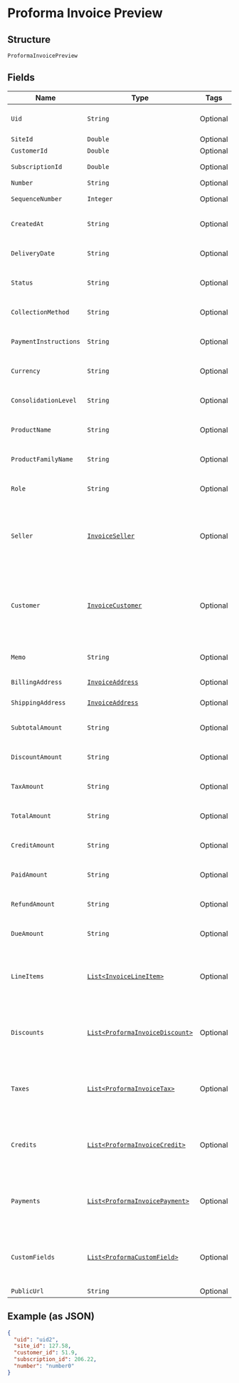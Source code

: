 
# Proforma Invoice Preview

## Structure

`ProformaInvoicePreview`

## Fields

| Name | Type | Tags | Description | Getter | Setter |
|  --- | --- | --- | --- | --- | --- |
| `Uid` | `String` | Optional | **Constraints**: *Minimum Length*: `1` | String getUid() | setUid(String uid) |
| `SiteId` | `Double` | Optional | - | Double getSiteId() | setSiteId(Double siteId) |
| `CustomerId` | `Double` | Optional | - | Double getCustomerId() | setCustomerId(Double customerId) |
| `SubscriptionId` | `Double` | Optional | - | Double getSubscriptionId() | setSubscriptionId(Double subscriptionId) |
| `Number` | `String` | Optional | - | String getNumber() | setNumber(String number) |
| `SequenceNumber` | `Integer` | Optional | - | Integer getSequenceNumber() | setSequenceNumber(Integer sequenceNumber) |
| `CreatedAt` | `String` | Optional | **Constraints**: *Minimum Length*: `1` | String getCreatedAt() | setCreatedAt(String createdAt) |
| `DeliveryDate` | `String` | Optional | **Constraints**: *Minimum Length*: `1` | String getDeliveryDate() | setDeliveryDate(String deliveryDate) |
| `Status` | `String` | Optional | **Constraints**: *Minimum Length*: `1` | String getStatus() | setStatus(String status) |
| `CollectionMethod` | `String` | Optional | **Constraints**: *Minimum Length*: `1` | String getCollectionMethod() | setCollectionMethod(String collectionMethod) |
| `PaymentInstructions` | `String` | Optional | **Constraints**: *Minimum Length*: `1` | String getPaymentInstructions() | setPaymentInstructions(String paymentInstructions) |
| `Currency` | `String` | Optional | **Constraints**: *Minimum Length*: `1` | String getCurrency() | setCurrency(String currency) |
| `ConsolidationLevel` | `String` | Optional | **Constraints**: *Minimum Length*: `1` | String getConsolidationLevel() | setConsolidationLevel(String consolidationLevel) |
| `ProductName` | `String` | Optional | **Constraints**: *Minimum Length*: `1` | String getProductName() | setProductName(String productName) |
| `ProductFamilyName` | `String` | Optional | **Constraints**: *Minimum Length*: `1` | String getProductFamilyName() | setProductFamilyName(String productFamilyName) |
| `Role` | `String` | Optional | **Constraints**: *Minimum Length*: `1` | String getRole() | setRole(String role) |
| `Seller` | [`InvoiceSeller`](../../doc/models/invoice-seller.md) | Optional | Information about the seller (merchant) listed on the masthead of the invoice. | InvoiceSeller getSeller() | setSeller(InvoiceSeller seller) |
| `Customer` | [`InvoiceCustomer`](../../doc/models/invoice-customer.md) | Optional | Information about the customer who is owner or recipient the invoiced subscription. | InvoiceCustomer getCustomer() | setCustomer(InvoiceCustomer customer) |
| `Memo` | `String` | Optional | **Constraints**: *Minimum Length*: `1` | String getMemo() | setMemo(String memo) |
| `BillingAddress` | [`InvoiceAddress`](../../doc/models/invoice-address.md) | Optional | - | InvoiceAddress getBillingAddress() | setBillingAddress(InvoiceAddress billingAddress) |
| `ShippingAddress` | [`InvoiceAddress`](../../doc/models/invoice-address.md) | Optional | - | InvoiceAddress getShippingAddress() | setShippingAddress(InvoiceAddress shippingAddress) |
| `SubtotalAmount` | `String` | Optional | **Constraints**: *Minimum Length*: `1` | String getSubtotalAmount() | setSubtotalAmount(String subtotalAmount) |
| `DiscountAmount` | `String` | Optional | **Constraints**: *Minimum Length*: `1` | String getDiscountAmount() | setDiscountAmount(String discountAmount) |
| `TaxAmount` | `String` | Optional | **Constraints**: *Minimum Length*: `1` | String getTaxAmount() | setTaxAmount(String taxAmount) |
| `TotalAmount` | `String` | Optional | **Constraints**: *Minimum Length*: `1` | String getTotalAmount() | setTotalAmount(String totalAmount) |
| `CreditAmount` | `String` | Optional | **Constraints**: *Minimum Length*: `1` | String getCreditAmount() | setCreditAmount(String creditAmount) |
| `PaidAmount` | `String` | Optional | **Constraints**: *Minimum Length*: `1` | String getPaidAmount() | setPaidAmount(String paidAmount) |
| `RefundAmount` | `String` | Optional | **Constraints**: *Minimum Length*: `1` | String getRefundAmount() | setRefundAmount(String refundAmount) |
| `DueAmount` | `String` | Optional | **Constraints**: *Minimum Length*: `1` | String getDueAmount() | setDueAmount(String dueAmount) |
| `LineItems` | [`List<InvoiceLineItem>`](../../doc/models/invoice-line-item.md) | Optional | **Constraints**: *Minimum Items*: `1`, *Unique Items Required* | List<InvoiceLineItem> getLineItems() | setLineItems(List<InvoiceLineItem> lineItems) |
| `Discounts` | [`List<ProformaInvoiceDiscount>`](../../doc/models/proforma-invoice-discount.md) | Optional | **Constraints**: *Minimum Items*: `1`, *Unique Items Required* | List<ProformaInvoiceDiscount> getDiscounts() | setDiscounts(List<ProformaInvoiceDiscount> discounts) |
| `Taxes` | [`List<ProformaInvoiceTax>`](../../doc/models/proforma-invoice-tax.md) | Optional | **Constraints**: *Minimum Items*: `1`, *Unique Items Required* | List<ProformaInvoiceTax> getTaxes() | setTaxes(List<ProformaInvoiceTax> taxes) |
| `Credits` | [`List<ProformaInvoiceCredit>`](../../doc/models/proforma-invoice-credit.md) | Optional | **Constraints**: *Minimum Items*: `1`, *Unique Items Required* | List<ProformaInvoiceCredit> getCredits() | setCredits(List<ProformaInvoiceCredit> credits) |
| `Payments` | [`List<ProformaInvoicePayment>`](../../doc/models/proforma-invoice-payment.md) | Optional | **Constraints**: *Minimum Items*: `1`, *Unique Items Required* | List<ProformaInvoicePayment> getPayments() | setPayments(List<ProformaInvoicePayment> payments) |
| `CustomFields` | [`List<ProformaCustomField>`](../../doc/models/proforma-custom-field.md) | Optional | **Constraints**: *Minimum Items*: `1`, *Unique Items Required* | List<ProformaCustomField> getCustomFields() | setCustomFields(List<ProformaCustomField> customFields) |
| `PublicUrl` | `String` | Optional | - | String getPublicUrl() | setPublicUrl(String publicUrl) |

## Example (as JSON)

```json
{
  "uid": "uid2",
  "site_id": 127.58,
  "customer_id": 51.9,
  "subscription_id": 206.22,
  "number": "number0"
}
```

